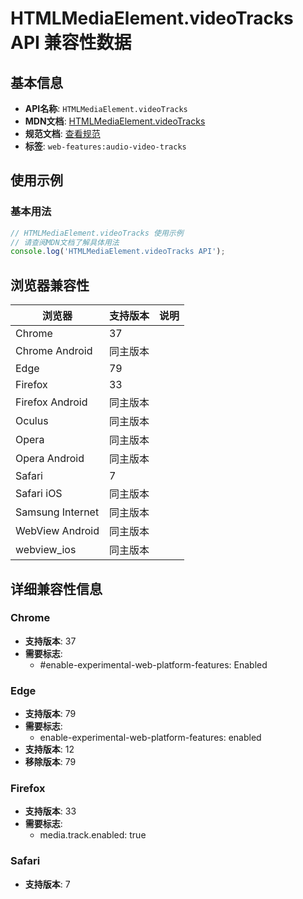 # HTMLMediaElement.videoTracks API 兼容性数据

## 基本信息

- **API名称**: `HTMLMediaElement.videoTracks`
- **MDN文档**: [HTMLMediaElement.videoTracks](https://developer.mozilla.org/docs/Web/API/HTMLMediaElement/videoTracks)
- **规范文档**: [查看规范](https://html.spec.whatwg.org/multipage/media.html#dom-media-videotracks-dev)
- **标签**: `web-features:audio-video-tracks`

## 使用示例

### 基本用法

```javascript
// HTMLMediaElement.videoTracks 使用示例
// 请查阅MDN文档了解具体用法
console.log('HTMLMediaElement.videoTracks API');
```

## 浏览器兼容性

| 浏览器 | 支持版本 | 说明 |
|--------|----------|------|
| Chrome | 37 |  |
| Chrome Android | 同主版本 |  |
| Edge | 79 |  |
| Firefox | 33 |  |
| Firefox Android | 同主版本 |  |
| Oculus | 同主版本 |  |
| Opera | 同主版本 |  |
| Opera Android | 同主版本 |  |
| Safari | 7 |  |
| Safari iOS | 同主版本 |  |
| Samsung Internet | 同主版本 |  |
| WebView Android | 同主版本 |  |
| webview_ios | 同主版本 |  |

## 详细兼容性信息

### Chrome

- **支持版本**: 37
- **需要标志**: 
  - #enable-experimental-web-platform-features: Enabled

### Edge

- **支持版本**: 79
- **需要标志**: 
  - enable-experimental-web-platform-features: enabled
- **支持版本**: 12
- **移除版本**: 79

### Firefox

- **支持版本**: 33
- **需要标志**: 
  - media.track.enabled: true

### Safari

- **支持版本**: 7

